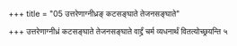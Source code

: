 +++
title = "05 उत्तरेणाग्नीध्रङ् कटसङ्घाते तेजनसङ्घाते"

+++
उत्तरेणाग्नीध्रं कटसङ्घाते तेजनसङ्घाते वार्द्द्रं चर्म व्यधनार्थं वितत्योच्छ्रयन्ति ५